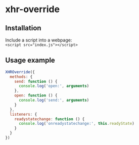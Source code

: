 # xhr-override

## Installation

Include a script into a webpage:  
`<script src="index.js"></script>`

## Usage example

```js
XHROverride({
  methods: {
    send: function () {
      console.log('open:', arguments)
    },
    open: function () {
      console.log('send:', arguments)
    }
  },
  listeners: {
    readystatechange: function () {
      console.log('onreadystatechange:', this.readyState)
    }
  }
})
```
